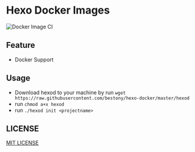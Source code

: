 # Hexo Docker Images
![Docker Image CI](https://github.com/bestony/hexo-docker/workflows/Docker%20Image%20CI/badge.svg)
## Feature

- Docker Support

## Usage

- Download hexod to your machine by run `wget https://raw.githubusercontent.com/bestony/hexo-docker/master/hexod`
- run `chmod a+x hexod`
- run `./hexod init <projectname>`

## LICENSE
[MIT LICENSE](LICENSE)
